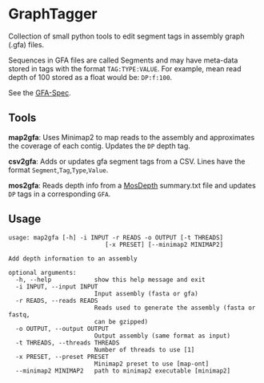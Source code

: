 # GraphTagger
Collection of small python tools to edit segment tags in assembly graph (.gfa) files. 

Sequences in GFA files are called Segments and may have meta-data stored in tags with the format `TAG:TYPE:VALUE`. For example, mean read depth of 100 stored as a float would be: `DP:f:100`.

See the [GFA-Spec](https://gfa-spec.github.io/GFA-spec/). 


## Tools 

**map2gfa**: Uses Minimap2 to map reads to the assembly and approximates the coverage of each contig. Updates the `DP` depth tag.

**csv2gfa**: Adds or updates gfa segment tags from a CSV. 
Lines have the format `Segment`,`Tag`,`Type`,`Value`.

**mos2gfa**: Reads depth info from a [MosDepth](https://github.com/brentp/mosdepth) summary.txt file and updates `DP` tags in a corresponding `GFA`.

## Usage

```
usage: map2gfa [-h] -i INPUT -r READS -o OUTPUT [-t THREADS]
                           [-x PRESET] [--minimap2 MINIMAP2]

Add depth information to an assembly

optional arguments:
  -h, --help            show this help message and exit
  -i INPUT, --input INPUT
                        Input assembly (fasta or gfa)
  -r READS, --reads READS
                        Reads used to generate the assembly (fasta or fastq,
                        can be gzipped)
  -o OUTPUT, --output OUTPUT
                        Output assembly (same format as input)
  -t THREADS, --threads THREADS
                        Number of threads to use [1]
  -x PRESET, --preset PRESET
                        Minimap2 preset to use [map-ont]
  --minimap2 MINIMAP2   path to minimap2 executable [minimap2]

```
